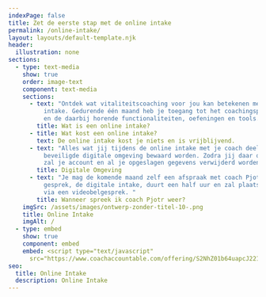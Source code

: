 ```yaml
---
indexPage: false
title: Zet de eerste stap met de online intake
permalink: /online-intake/
layout: layouts/default-template.njk
header:
  illustration: none
sections:
  - type: text-media
    show: true
    order: image-text
    component: text-media
    sections:
      - text: "Ontdek wat vitaliteitscoaching voor jou kan betekenen met deze online
          intake. Gedurende één maand heb je toegang tot het coachingsprogramma
          en de daarbij horende functionaliteiten, oefeningen en tools. "
        title: Wat is een online intake?
      - title: Wat kost een online intake?
        text: De online intake kost je niets en is vrijblijvend.
      - text: "Alles wat jij tijdens de online intake met je coach deelt, zal in een
          beveiligde digitale omgeving bewaard worden. Zodra jij daar om vraagt,
          zal je account en al je opgeslagen gegevens verwijderd worden. "
        title: Digitale Omgeving
      - text: "Je mag de komende maand zelf een afspraak met coach Pjotr inplannen. Dit
          gesprek, de digitale intake, duurt een half uur en zal plaatsvinden
          via een videobelgesprek. "
        title: Wanneer spreek ik coach Pjotr weer?
    imgSrc: /assets/images/ontwerp-zonder-titel-10-.png
    title: Online Intake
    imgAlt: /
  - type: embed
    show: true
    component: embed
    embed: <script type="text/javascript"
      src="https://www.coachaccountable.com/offering/S2NhZ01b64uapcJ221yc3nkJsdc40BL"></script>
seo:
  title: Online Intake
  description: Online Intake
---
```

